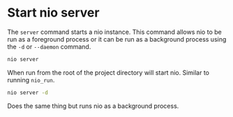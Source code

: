 # Start nio server

The `server` command starts a nio instance. This command allows nio to be run as a foreground process or it can be run as a background process using the `-d` or `--daemon` command.

```bash
nio server
```
When run from the root of the project directory will start nio. Similar to running `nio_run`.

```bash
nio server -d
```
Does the same thing but runs nio as a background process.
